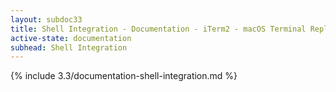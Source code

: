 ```yaml
---
layout: subdoc33
title: Shell Integration - Documentation - iTerm2 - macOS Terminal Replacement
active-state: documentation
subhead: Shell Integration
---
```

{% include 3.3/documentation-shell-integration.md %}


